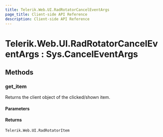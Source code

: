 ```yaml
---
title: Telerik.Web.UI.RadRotatorCancelEventArgs
page_title: Client-side API Reference
description: Client-side API Reference
---
```


# Telerik.Web.UI.RadRotatorCancelEventArgs : Sys.CancelEventArgs 

## Methods

###  get_item

Returns the client object of the clicked/shown item. 

#### Parameters

#### Returns

`Telerik.Web.UI.RadRotatorItem` 
